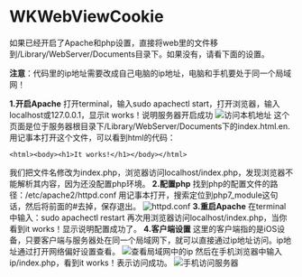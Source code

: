 # WKWebViewCookie
如果已经开启了Apache和php设置，直接将web里的文件移到/Library/WebServer/Documents目录下。如果没有，请看下面的设置。

**注意**：代码里的ip地址需要改成自己电脑的ip地址，电脑和手机要处于同一个局域网！

**1.开启Apache**
打开terminal，输入sudo apachectl start，打开浏览器，输入localhost或127.0.0.1，显示it works！说明服务器开启成功
![访问本机地址](https://upload-images.jianshu.io/upload_images/4758290-baca1ad9409e872d.png?imageMogr2/auto-orient/strip%7CimageView2/2/w/1240)
这个页面是位于服务器根目录下/Library/WebServer/Documents下的index.html.en.
用记事本打开这个文件，可以看到html的代码：

    <html><body><h1>It works!</h1></body></html>

我们把文件名修改为index.php，浏览器访问localhost/index.php，发现浏览器不能解析其内容，因为还没配置php环境。
**2.配置php**
找到php的配置文件的路径：/etc/apache2/httpd.conf
用记事本打开，搜索定位到php7_module这句话，然后将前面的#去掉，保存退出。
![httpd.conf](https://upload-images.jianshu.io/upload_images/4758290-74a0310221a4c56c.png?imageMogr2/auto-orient/strip%7CimageView2/2/w/1240)
**3.重启Apache**
在terminal中输入：sudo apachectl restart
再次用浏览器访问localhost/index.php，当你看到it works！显示说明配置成功了。
**4.客户端设置**
这里的客户端指的是iOS设备，只要客户端与服务器处在同一个局域网下，就可以直接通过ip地址访问。ip地址通过打开网络偏好设置查看。
![查看局域网中的ip](https://upload-images.jianshu.io/upload_images/4758290-fa569c450b484bc7.png?imageMogr2/auto-orient/strip%7CimageView2/2/w/1240)
然后在手机浏览器中输入ip/index.php，看到it works！表示访问成功。
![手机访问服务器](https://upload-images.jianshu.io/upload_images/4758290-7fd60071946137f6.jpg?imageMogr2/auto-orient/strip%7CimageView2/2/w/1240)
